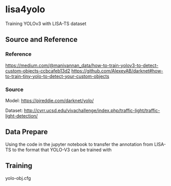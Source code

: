 # lisa4yolo
Training YOLOv3 with LISA-TS dataset

## Source and Reference

### Reference
https://medium.com/@manivannan_data/how-to-train-yolov3-to-detect-custom-objects-ccbcafeb13d2
https://github.com/AlexeyAB/darknet#how-to-train-tiny-yolo-to-detect-your-custom-objects

### Source
Model: https://pjreddie.com/darknet/yolo/

Dataset: http://cvrr.ucsd.edu/vivachallenge/index.php/traffic-light/traffic-light-detection/

## Data Prepare
Using the code in the jupyter notebook to transfer the annotation from LISA-TS to the format that YOLO-V3 can be trained with

## Training
yolo-obj.cfg


